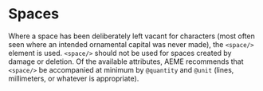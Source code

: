 # Spaces

Where a space has been deliberately left vacant for characters (most often seen where an intended ornamental capital was never made), the `<space/>` element is used. `<space/>` should not be used for spaces created by damage or deletion. Of the available attributes, AEME recommends that `<space/>` be accompanied at minimum by `@quantity` and `@unit` (lines, millimeters, or whatever is appropriate).
